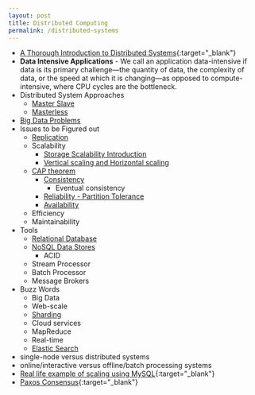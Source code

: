 ```yaml
---
layout: post
title: Distributed Computing
permalink: /distributed-systems
---
```


- [A Thorough Introduction to Distributed Systems](https://www.freecodecamp.org/news/a-thorough-introduction-to-distributed-systems-3b91562c9b3c/){:target="_blank"}
- **Data Intensive Applications** - We call an application data-intensive if data is its primary challenge—the quantity of data, the complexity of data, or the speed at which it is changing—as opposed to compute-intensive, where CPU cycles are the bottleneck.
- Distributed System Approaches
  - [Master Slave](/distributed-systems/master-slave)
  - [Masterless](/distributed-systems/masterless)
- [Big Data Problems](/distributed-systems/big-data-problems)
- Issues to be Figured out
  - [Replication](/distributed-systems/replication)
  - Scalability
    - [Storage Scalability Introduction](/distributed-systems/storage-scalability)
    - [Vertical scaling and Horizontal scaling](/distributed-systems/horizontal-vertical-scaling)
  - [CAP theorem](/distributed-systems/cap-theorem)
    - [Consistency](/distributed-systems/consistency)
      - Eventual consistency
    - [Reliability - Partition Tolerance](/distributed-systems/partition-tolerance)
    - [Availability](/distributed-systems/availability)
  - Efficiency
  - Maintainability
- Tools
  - [Relational Database](/distributed-systems/rdbms)
  - [NoSQL Data Stores](/distributed-systems/nosql)
    - ACID
  - Stream Processor
  - Batch Processor
  - Message Brokers
- Buzz Words
  - Big Data
  - Web-scale
  - [Sharding](/distributed-systems/sharding)
  - Cloud services
  - MapReduce
  - Real-time
  - [Elastic Search](/distributed-systems/elastic-search)
- single-node versus distributed systems
- online/interactive versus offline/batch processing systems
- [Real life example of scaling using MySQL](https://medium.com/@Pinterest_Engineering/sharding-pinterest-how-we-scaled-our-mysql-fleet-3f341e96ca6f){:target="_blank"}
- [Paxos Consensus](https://en.wikipedia.org/wiki/Paxos_(computer_science)){:target="_blank"}
